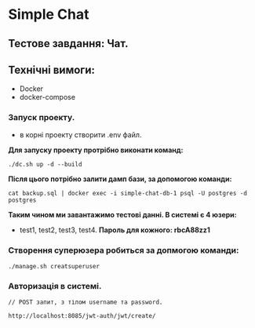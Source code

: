 # Simple Chat

## Тестове завдання: Чат.

## Технічні вимоги:
- Docker
- docker-compose

### Запуск проекту.

- в корні проекту створити .env файл.

**Для запуску проекту протрібно виконати команд:**
```
./dc.sh up -d --build
```

**Після цього потрібно залити дамп бази, за допомогою команди:**
```
cat backup.sql | docker exec -i simple-chat-db-1 psql -U postgres -d postgres
```
**Таким чином ми завантажимо тестові данні. В системі є 4 юзери:**
- test1, test2, test3, test4.
**Пароль для кожного: rbcA88zz1**

### Створення суперюзера робиться за допмогою команди:
```
./manage.sh creatsuperuser
```

### Авторизація в системі.
```
// POST запит, з тілом username та password.

http://localhost:8085/jwt-auth/jwt/create/

```